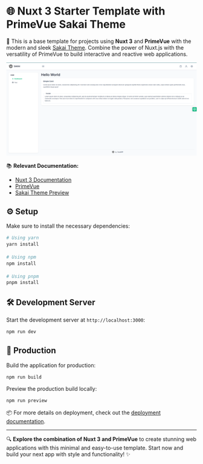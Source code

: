 # 🌐 Nuxt 3 Starter Template with PrimeVue Sakai Theme

🚀 This is a base template for projects using **Nuxt 3** and **PrimeVue** with the modern and sleek [Sakai Theme](https://sakai.primevue.org/). Combine the power of Nuxt.js with the versatility of PrimeVue to build interactive and reactive web applications.

![Nuxt 3 and PrimeVue](public/demo/images/readme.png)

📚 **Relevant Documentation:**
- [Nuxt 3 Documentation](https://nuxt.com/docs/getting-started/introduction)
- [PrimeVue](https://primevue.org/)
- [Sakai Theme Preview](https://sakai.primevue.org/)

## ⚙️ Setup

Make sure to install the necessary dependencies:

```bash
# Using yarn
yarn install

# Using npm
npm install

# Using pnpm
pnpm install
```

## 🛠️ Development Server

Start the development server at `http://localhost:3000`:

```bash
npm run dev
```

## 🚢 Production

Build the application for production:

```bash
npm run build
```

Preview the production build locally:

```bash
npm run preview
```

📦 For more details on deployment, check out the [deployment documentation](https://nuxt.com/docs/getting-started/deployment).

---

🔍 **Explore the combination of Nuxt 3 and PrimeVue** to create stunning web applications with this minimal and easy-to-use template. Start now and build your next app with style and functionality! ✨